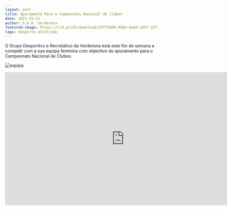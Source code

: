 ```yaml
---
layout: post
title: Apuramento Para o Campeonato Nacional de Clubes
date: 2021-15-22
author: G.D.R. Verderena
featured-image: https://cld.pt/dl/download/33775d89-4584-4edd-a55f-32f3c8400673/Apuramento_Campeonato_Nacional.jpeg
tags: desporto atletismo 
---
```

O Grupo Desportivo e Recretativo da Verderena está este fim de semana a competir com a sua equipa feminina com objectivo do apuramento para o Campeonato Nacional de Clubes.

![equipa](https://cld.pt/dl/download/33775d89-4584-4edd-a55f-32f3c8400673/Apuramento_Campeonato_Nacional.jpeg)

<iframe width="783" height="440" src="https://www.youtube.com/embed/mtupQwcHtTc" title="YouTube video player" frameborder="0" allow="accelerometer; autoplay; clipboard-write; encrypted-media; gyroscope; picture-in-picture" allowfullscreen></iframe>
